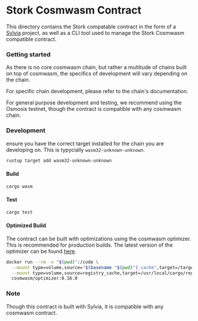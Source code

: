 # Stork Cosmwasm Contract

This directory contains the Stork compatable contract in the form of a [Sylvia](https://github.com/CosmWasm/sylvia) project, as well as a CLI tool used to manage the Stork Cosmwasm compatible contract.

### Getting started

As there is no core cosmwasm chain, but rather a multitude of chains built on top of cosmwasm, the specifics of development will vary depending on the chain.

For specific chain development, please refer to the chain's documentation.

For general purpose development and testing, we recommend using the Osmosis testnet, though the contract is compatible with any cosmwasm chain.

### Development

ensure you have the correct target installed for the chain you are developing on. This is typycially `wasm32-unknown-unknown`. 

```bash
rustup target add wasm32-unknown-unknown
```

#### Build

```bash
cargo wasm 
```

#### Test

```bash
cargo test
```

#### Optimized Build

The contract can be built with optimizations using the cosmwasm optimizer. This is recommended for production builds. The latest version of the optimizer can be found [here](https://github.com/CosmWasm/optimizer).

```bash
docker run --rm -v "$(pwd)":/code \
  --mount type=volume,source="$(basename "$(pwd)")_cache",target=/target \
  --mount type=volume,source=registry_cache,target=/usr/local/cargo/registry \
  cosmwasm/optimizer:0.16.0
```

### Note

Though this contract is built with Sylvia, it is compatible with any cosmwasm contract.